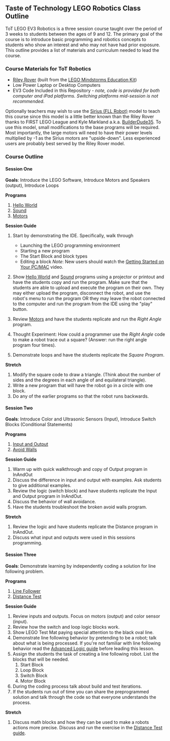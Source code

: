 ## Taste of Technology LEGO Robotics Class Outline

ToT LEGO EV3 Robotics is a three session course taught over the period of 3 weeks to students between the ages of 9 and 12. The primary goal of the course is to introduce basic programming and robotics concepts to students who show an interest and who may not have had prior exposure. This outline provides a list of materials and curriculum needed to lead the course.

### Course Materials for ToT Robotics

*	[Riley Rover](http://www.damienkee.com/home/2013/8/2/rileyrover-ev3-classroom-robot-design.html) (built from the [LEGO Mindstorms Education Kit](https://shop.education.lego.com/legoed/en-US/search/navSearchResults.jsp?categoryId=EDU_PRD_LINE_107&ProductLine=MINDSTORMS+Education+EV3))
*	Low Power Laptop or Desktop Computers
*	EV3 Code Included in this Repository - *note, code is provided for both computer and iPad platforms. Switching platforms mid-session is not recommended.*

Optionally teachers may wish to use the [Sirius (FLL Robot)](http://builderdude35.com/downloads-2/) model to teach this course since this model is a little better known than the Riley Rover thanks to FIRST LEGO League and Kyle Markland a.k.a. [BuilderDude35](http://builderdude35.com). To use this model, small modifications to the base programs will be required. Most importantly, the large motors will need to have their power levels multiplied by -1 as the Sirius motors are "upside-down". Less experienced users are probably best served by the Riley Rover model.

### Course Outline

#### Session One
**Goals**: Introduce the LEGO Software, Introduce Motors and Speakers (output), Introduce Loops

**Programs**

1.	[Hello World](docs/hello.md)
2.	[Sound](docs/sound.md)
3. 	[Motors](docs/motors.md)

**Session Guide**

1.	Start by demonstrating the IDE. Specifically, walk through
	*	Launching the LEGO programming environment
	*	Starting a new program
	*	The Start Block and block types
	*	Editing a block
*Note*: New users should watch the [Getting Started on Your PC/MAC](https://www.lego.com/en-us/mindstorms/learn-to-program) video.

2.	Show [Hello World](docs/hello.md) and [Sound](docs/sound.md) programs using a projector or printout and have the students copy and run the program. Make sure that the students are able to upload and execute the program on their own. They may either upload the program, disconnect the robot, and use the robot's menu to run the program OR they may leave the robot connected to the computer and run the program from the IDE using the "play" button.
3.	Review [Motors](docs/motors.md) and have the students replicate and run the *Right Angle* program.
4.	Thought Experiment: How could a programmer use the *Right Angle* code to make a robot trace out a square? (Answer: run the right angle program four times).
5.	Demonstrate loops and have the students replicate the *Square Program*.

**Stretch**

1.	Modify the square code to draw a triangle. (Think about the number of sides and the degrees in each angle of and equilateral triangle).
2.	Write a new program that will have the robot go in a circle with one block.
3.	Do any of the earlier programs so that the robot runs backwards.

#### Session Two
**Goals**: Introduce Color and Ultrasonic Sensors (Input), Introduce Switch Blocks (Conditional Statements)

**Programs**

1.	[Input and Output](docs/inandout.md)
2.	[Avoid Walls](docs/avoidwalls.md)

**Session Guide**

1. 	Warm up with quick walkthrough and copy of Output program in InAndOut
2.	Discuss the difference in input and output with examples. Ask students to give additional examples.
3.	Review the logic (switch block) and have students replicate the Input and Output program in InAndOut.
4.	Discuss the behavior of wall avoidance.
5.	Have the students troubleshoot the broken avoid walls program.

**Stretch**

1.	Review the logic and have students replicate the Distance program in InAndOut.
2.	Discuss what input and outputs were used in this sessions programming.

#### Session Three
**Goals**: Demonstrate learning by independently coding a solution for line following problem.

**Programs**

1.	[Line Follower](docs/advancedlogic.md)
2.	[Distance Test](docs/distancetest.md)

**Session Guide**

1.	Review inputs and outputs. Focus on motors (output) and color sensor (input).
2.	Review how the switch and loop logic blocks work.
2.	Show LEGO Test Mat paying special attention to the black oval line.
3.	Demonstrate line following behavior by pretending to be a robot; talk about what is being processed. If you're not familiar with line following behavior read the [Advanced Logic guide](docs/advancedlogic.md) before leading this lesson.
4.	Assign the students the task of creating a line following robot. List the blocks that will be needed.
	1. Start Block
	2. Loop  Block
	3. Switch Block
	4. Motor Block
5.	During the coding process talk about build and test iterations.
6.	If the students run out of time you can share the preprogrammed solution and talk through the code so that everyone understands the process.

 **Stretch**

 1.	Discuss math blocks and how they can be used to make a robots actions more precise. Discuss and run the exercise in the [Distance Test guide](docs/distancetest.md).
